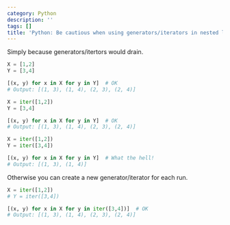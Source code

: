 ```yaml
---
category: Python
description: ''
tags: []
title: 'Python: Be cautious when using generators/iterators in nested loops'
---
```


Simply because generators/itertors would drain.

```python
X = [1,2]
Y = [3,4]

[(x, y) for x in X for y in Y]  # OK
# Output: [(1, 3), (1, 4), (2, 3), (2, 4)]
```

```python
X = iter([1,2])
Y = [3,4]

[(x, y) for x in X for y in Y]  # OK
# Output: [(1, 3), (1, 4), (2, 3), (2, 4)]
```

```python
X = iter([1,2])
Y = iter([3,4])

[(x, y) for x in X for y in Y]  # What the hell!
# Output: [(1, 3), (1, 4)]
```

Otherwise you can create a new generator/iterator for each run.

```python
X = iter([1,2])
# Y = iter([3,4])

[(x, y) for x in X for y in iter([3,4])]  # OK
# Output: [(1, 3), (1, 4), (2, 3), (2, 4)]
```